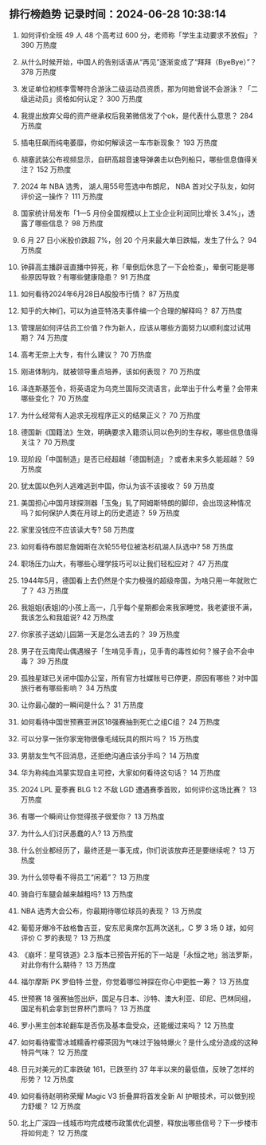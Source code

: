 
## 排行榜趋势 记录时间：2024-06-28 10:38:14
  
  1. 如何评价全班 49 人 48 个高考过 600 分，老师称「学生主动要求不放假」？ 390 万热度
    
  2. 从什么时候开始，中国人的告别话语从“再见”逐渐变成了“拜拜（ByeBye）”？ 378 万热度
    
  3. 发证单位初核李雪琴符合游泳二级运动员资质，那为何她曾说不会游泳？「二级运动员」资格如何认定？ 300 万热度
    
  4. 我提出放弃父母的资产继承权后我弟微信发了个ok，是代表什么意思？ 284 万热度
    
  5. 插电狂飙而纯电萎靡，你如何解读这一车市新现象？ 193 万热度
    
  6. 胡塞武装公布视频显示，自研高超音速导弹袭击以色列船只，哪些信息值得关注？ 152 万热度
    
  7. 2024 年 NBA 选秀， 湖人用55号签选中布朗尼， NBA 首对父子队友，如何评价这一操作？ 111 万热度
    
  8. 国家统计局发布「1—5 月份全国规模以上工业企业利润同比增长 3.4%」，透露了哪些信息？ 98 万热度
    
  9. 6 月 27 日小米股价跌超 7%，创 20 个月来最大单日跌幅，发生了什么？ 94 万热度
    
  10. 钟薛高主播辟谣直播中猝死，称「晕倒后休息了一下会检查」，晕倒可能是哪些原因导致？有哪些健康隐患？ 91 万热度
    
  11. 如何看待2024年6月28日A股股市行情？ 87 万热度
    
  12. 知乎的大神们，可以为迪亚特洛夫事件编一个合理的解释吗？ 87 万热度
    
  13. 管理层如何评估员工价值？作为新人，应该从哪些方面努力以顺利度过试用期？ 74 万热度
    
  14. 高考无奈上大专，有什么建议？ 70 万热度
    
  15. 刚进体制内，就被领导重点培养，该如何表现？ 70 万热度
    
  16. 泽连斯基签令，将英语定为乌克兰国际交流语言，此举出于什么考量？会带来哪些变化？ 70 万热度
    
  17. 为什么经常有人追求无视程序正义的结果正义？ 70 万热度
    
  18. 德国新《国籍法》生效，明确要求入籍须认同以色列的生存权，哪些信息值得关注？ 70 万热度
    
  19. 现阶段「中国制造」是否已经超越「德国制造」？或者未来多久能超越？ 59 万热度
    
  20. 犹太国以色列人逃难逃到中国，你认为该不该接收？ 59 万热度
    
  21. 美国担心中国月球探测器「玉兔」轧了阿姆斯特朗的脚印，会出现这种情况吗？如何保护人类在月球上的历史遗迹？ 59 万热度
    
  22. 家里没钱应不应该读大专? 58 万热度
    
  23. 如何看待布朗尼詹姆斯在次轮55号位被洛杉矶湖人队选中? 58 万热度
    
  24. 职场压力山大，有哪些心理学技巧可以让我们轻松应对？ 47 万热度
    
  25. 1944年5月，德国看上去仍然是个实力极强的超级帝国，为啥只用一年就败亡了？ 43 万热度
    
  26. 我姐姐(表姐)的小孩上高一，几乎每个星期都会来我家睡觉，我老婆很不满，我该怎么和我姐说? 42 万热度
    
  27. 你家孩子送幼儿园第一天是怎么进去的？ 39 万热度
    
  28. 男子在云南爬山偶遇猴子「生啃见手青」，见手青的毒性如何？猴子会不会中毒？ 39 万热度
    
  29. 孤独星球已关闭中国办公室，所有官方社媒账号已停更，原因有哪些？对中国旅行者有哪些影响？ 34 万热度
    
  30. 让你最心酸的一瞬间是什么？ 31 万热度
    
  31. 如何看待中国世预赛亚洲区18强赛抽到死亡之组C组？ 24 万热度
    
  32. 可以分享一张你家宠物很像毛绒玩具的照片吗？ 15 万热度
    
  33. 男朋友生气不回消息，还拒绝沟通应该分手吗？ 14 万热度
    
  34. 华为称纯血鸿蒙实现自主可控，大家如何看待这句话？ 14 万热度
    
  35. 2024 LPL 夏季赛 BLG 1:2 不敌 LGD 遭遇赛季首败，如何评价这场比赛？ 13 万热度
    
  36. 有哪一个瞬间让你觉得孩子很爱你？ 13 万热度
    
  37. 为什么人们讨厌愚蠢的人? 13 万热度
    
  38. 什么创业都经历了，最终还是一事无成，你们说该放弃还是要继续呢？ 13 万热度
    
  39. 为什么领导看不得员工“闲着”？ 13 万热度
    
  40. 骑自行车腿会越来越粗吗? 13 万热度
    
  41. NBA 选秀大会公布，你最期待哪位球员的表现？ 13 万热度
    
  42. 葡萄牙爆冷不敌格鲁吉亚，安东尼奥席尔瓦两次送礼，C 罗 3 场 0 球，如何评价 C 罗的表现？ 13 万热度
    
  43. 《崩坏：星穹铁道》2.3 版本已预告开拓的下一站是「永恒之地」翁法罗斯，对此你有什么期待？ 13 万热度
    
  44. 福尔摩斯 PK 罗伯特·兰登，你觉着哪位神探在你心中更胜一筹？ 13 万热度
    
  45. 世预赛 18 强赛抽签出炉，国足与日本、沙特、澳大利亚、印尼、巴林同组，国足有机会拿到世界杯门票吗？ 13 万热度
    
  46. 罗小黑主创本轮翻车是否伤及基本盘受众，还能缓过来吗？ 12 万热度
    
  47. 如何看待蜜雪冰城糯香柠檬茶因为气味过于独特爆火？是什么成分造成的这种特异气味？ 12 万热度
    
  48. 日元对美元的汇率跌破 161，已跌至约 37 年半以来的最低值，反映了怎样的形势？ 12 万热度
    
  49. 如何看待赵明称荣耀 Magic V3 折叠屏将首发全新 AI 护眼技术，可以做到视力舒缓？ 12 万热度
    
  50. 北上广深四一线城市均完成楼市政策优化调整，释放出哪些信号？下一步楼市将如何走？ 12 万热度
    